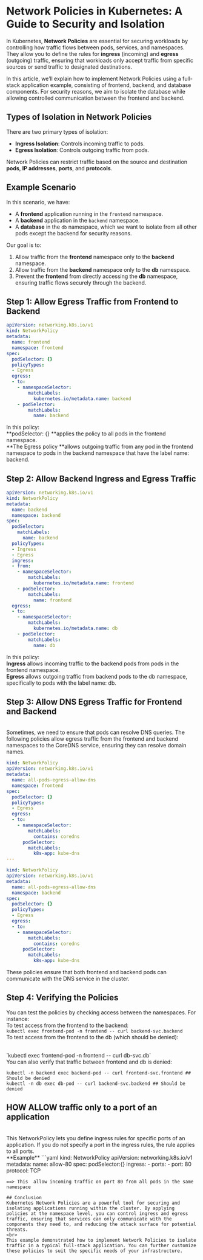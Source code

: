 # Network Policies in Kubernetes: A Guide to Security and Isolation

In Kubernetes, **Network Policies** are essential for securing workloads by controlling how traffic flows between pods, services, and namespaces. They allow you to define the rules for **ingress** (incoming) and **egress** (outgoing) traffic, ensuring that workloads only accept traffic from specific sources or send traffic to designated destinations.

In this article, we’ll explain how to implement Network Policies using a full-stack application example, consisting of frontend, backend, and database components. For security reasons, we aim to isolate the database while allowing controlled communication between the frontend and backend.

## Types of Isolation in Network Policies
There are two primary types of isolation:
- **Ingress Isolation**: Controls incoming traffic to pods.
- **Egress Isolation**: Controls outgoing traffic from pods.

Network Policies can restrict traffic based on the source and destination **pods**, **IP addresses**, **ports**, and **protocols**.

## Example Scenario
In this scenario, we have:
- A **frontend** application running in the `frontend` namespace.
- A **backend** application in the `backend` namespace.
- A **database** in the `db` namespace, which we want to isolate from all other pods except the backend for security reasons.

Our goal is to:
1. Allow traffic from the **frontend** namespace only to the **backend** namespace.
2. Allow traffic from the **backend** namespace only to the **db** namespace.
3. Prevent the **frontend** from directly accessing the **db** namespace, ensuring traffic flows securely through the backend.

## Step 1: Allow Egress Traffic from Frontend to Backend

```yaml
apiVersion: networking.k8s.io/v1
kind: NetworkPolicy
metadata:
  name: frontend
  namespace: frontend
spec:
  podSelector: {}
  policyTypes:
  - Egress
  egress:
  - to:
    - namespaceSelector:
        matchLabels:
          kubernetes.io/metadata.name: backend
    - podSelector:
        matchLabels:
          name: backend
```
In this policy:
<br>
**podSelector: {} **applies the policy to all pods in the frontend namespace.<br>
**The Egress policy **allows outgoing traffic from any pod in the frontend namespace to pods in the backend namespace that have the label name: backend.
## Step 2: Allow Backend Ingress and Egress Traffic
```yaml
apiVersion: networking.k8s.io/v1
kind: NetworkPolicy
metadata:
  name: backend
  namespace: backend
spec:
  podSelector:
    matchLabels:
      name: backend
  policyTypes:
  - Ingress
  - Egress
  ingress:
  - from:
    - namespaceSelector:
        matchLabels:
          kubernetes.io/metadata.name: frontend
    - podSelector:
        matchLabels:
          name: frontend
  egress:
  - to:
    - namespaceSelector:
        matchLabels:
          kubernetes.io/metadata.name: db
    - podSelector:
        matchLabels:
          name: db

```
In this policy:
<br>
**Ingress** allows incoming traffic to the backend pods from pods in the frontend namespace.
<br>
**Egress** allows outgoing traffic from backend pods to the db namespace, specifically to pods with the label name: db.
## Step 3: Allow DNS Egress Traffic for Frontend and Backend
<br>
Sometimes, we need to ensure that pods can resolve DNS queries. The following policies allow egress traffic from the frontend and backend namespaces to the CoreDNS service, ensuring they can resolve domain names.

```yaml
kind: NetworkPolicy
apiVersion: networking.k8s.io/v1
metadata:
  name: all-pods-egress-allow-dns
  namespace: frontend
spec:
  podSelector: {}
  policyTypes:
  - Egress
  egress:
  - to:
    - namespaceSelector:
        matchLabels:
          contains: coredns
      podSelector:
        matchLabels:
          k8s-app: kube-dns
---

kind: NetworkPolicy
apiVersion: networking.k8s.io/v1
metadata:
  name: all-pods-egress-allow-dns
  namespace: backend
spec:
  podSelector: {}
  policyTypes:
  - Egress
  egress:
  - to:
    - namespaceSelector:
        matchLabels:
          contains: coredns
      podSelector:
        matchLabels:
          k8s-app: kube-dns
```

These policies ensure that both frontend and backend pods can communicate with the DNS service in the cluster.
<br>
## Step 4: Verifying the Policies
You can test the policies by checking access between the namespaces. For instance:
<br>
To test access from the frontend to the backend:
<br>
`kubectl exec frontend-pod -n frontend -- curl backend-svc.backend`
<br>
To test access from the frontend to the db (which should be denied):

<br>
`kubectl exec frontend-pod -n frontend -- curl db-svc.db`
<br>
You can also verify that traffic between frontend and db is denied:


`kubectl -n backend exec backend-pod -- curl frontend-svc.frontend ## Should be denied`
<br>
`kubectl -n db exec db-pod -- curl backend-svc.backend ## Should be denied`
<br>
## HOW ALLOW traffic only to a port of an application
<br>
This NetworkPolicy lets you define ingress rules for specific ports of an application. If you do not specify a port in the ingress rules, the rule applies to all ports.
<br>
**Example**
```yaml
kind: NetworkPolicy
apiVersion: networking.k8s.io/v1
metadata:
  name: allow-80
spec:
  podSelector:{}
  ingress:
  - ports:
    - port: 80
      protocol: TCP
   
```
==> This  allow incoming traffic on port 80 from all pods in the same namespace

## Conclusion
Kubernetes Network Policies are a powerful tool for securing and isolating applications running within the cluster. By applying policies at the namespace level, you can control ingress and egress traffic, ensuring that services can only communicate with the components they need to, and reducing the attack surface for potential threats.
<br>
This example demonstrated how to implement Network Policies to isolate traffic in a typical full-stack application. You can further customize these policies to suit the specific needs of your infrastructure.
